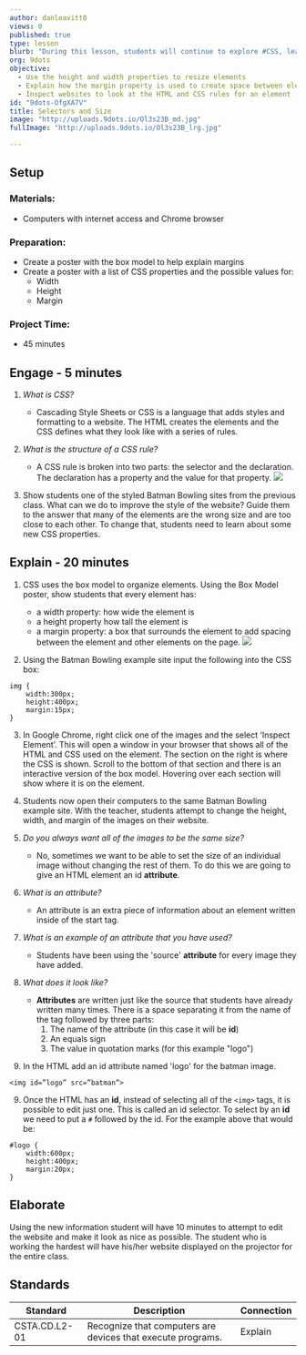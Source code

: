 ```yaml
---
author: danleavitt0
views: 0
published: true
type: lesson
blurb: "During this lesson, students will continue to explore #CSS, learn how to resize elements, and create margins create space between elements."
org: 9dots
objective: 
  - Use the height and width properties to resize elements
  - Explain how the margin property is used to create space between elements
  - Inspect websites to look at the HTML and CSS rules for an element
id: "9dots-OfgXA7V"
title: Selectors and Size
image: "http://uploads.9dots.io/Ol3s23B_md.jpg"
fullImage: "http://uploads.9dots.io/Ol3s23B_lrg.jpg"

---
```


## Setup

### Materials:

- Computers with internet access and Chrome browser

### Preparation:

- Create a poster with the box model to help explain margins
- Create a poster with a list of CSS properties and the possible values for:
	- Width
	- Height
	- Margin
    
### Project Time:

- 45 minutes

## Engage - 5 minutes

1. _What is CSS?_
	- Cascading Style Sheets or CSS is a language that adds styles and formatting to a website. The HTML creates the elements and the CSS defines what they look like with a series of rules.

2. _What is the structure of a CSS rule?_
	- A CSS rule is broken into two parts: the selector and the declaration. The declaration has a property and the value for that property.
![](http://uploads.9dots.io/OfgY5jj_md.jpg) 

3. Show students one of the styled Batman Bowling sites from the previous class. What can we do to improve the style of the website? Guide them to the answer that many of the elements are the wrong size and are too close to each other. To change that, students need to learn about some new CSS properties.

## Explain - 20 minutes

1. CSS uses the box model to organize elements. Using the Box Model poster, show students that every element has:
	- a width property: how wide the element is
    - a height property how tall the element is
    - a margin property: a box that surrounds the element to add spacing between the element and other elements on the page.
![](http://uploads.9dots.io/OfgYlPa_md.jpg) 

2. Using the Batman Bowling example site input the following into the CSS box:
```
img {
	width:300px;
    height:400px;
    margin:15px;
}
```

3. In Google Chrome, right click one of the images and the select ‘Inspect Element’. This will open a window in your browser that shows all of the HTML and CSS used on the element.  The section on the right is where the CSS is shown. Scroll to the bottom of that section and there is an interactive version of the box model. Hovering over each section will show where it is on the element.

4. Students now open their computers to the same Batman Bowling example site. With the teacher, students attempt to change the height, width, and margin of the images on their website.

5. _Do you always want all of the images to be the same size?_
	- No, sometimes we want to be able to set the size of an individual image without changing the rest of them. To do this we are going to give an HTML element an id **attribute**.

6. _What is an attribute?_
	- An attribute is an extra piece of information about an element written inside of the start tag. 

7. _What is an example of an attribute that you have used?_
	- Students have been using the 'source' **attribute** for every image they have added.

8. _What does it look like?_
	- **Attributes** are written just like the source that students have already written many times. There is a space separating it from the name of the tag followed by three parts:
		1. The name of the attribute (in this case it will be **id**)
		2. An equals sign
		3. The value in quotation marks (for this example "logo")

9. In the HTML add an id attribute named 'logo' for the batman image.
```
<img id=”logo” src=”batman”>
```

9. Once the HTML has an **id**, instead of selecting all of the `<img>` tags, it is possible to edit just one. This is called an id selector. To select by an **id** we need to put a `#` followed by the id. For the example above that would be:
```
#logo { 
	width:600px;
	height:400px;
	margin:20px;
}
```

## Elaborate
Using the new information student will have 10 minutes to attempt to edit the website and make it look as nice as possible.  The student who is working the hardest will have his/her website displayed on the projector for the entire class.

## Standards

Standard | Description | Connection
--- | --- | ---
CSTA.CD.L2-01 | Recognize that computers are devices that execute programs. | Explain
